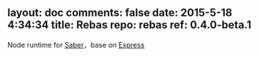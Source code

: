 layout: doc
comments: false
date: 2015-5-18 4:34:34
title: Rebas
repo: rebas
ref: 0.4.0-beta.1
---

Node runtime for [Saber](https://github.com/ecomfe/saber)，base on [Express](http://expressjs.com)